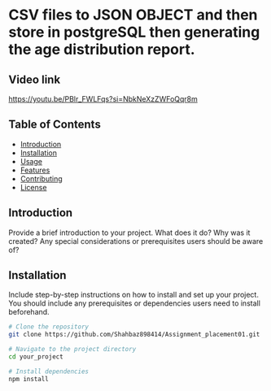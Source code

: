 #  CSV files to JSON OBJECT and then store in postgreSQL then generating the age distribution report.

## Video link
https://youtu.be/PBlr_FWLFqs?si=NbkNeXzZWFoQqr8m

## Table of Contents

- [Introduction](#introduction)
- [Installation](#installation)
- [Usage](#usage)
- [Features](#features)
- [Contributing](#contributing)
- [License](#license)


## Introduction

Provide a brief introduction to your project. What does it do? Why was it created? Any special considerations or prerequisites users should be aware of?

## Installation

Include step-by-step instructions on how to install and set up your project. You should include any prerequisites or dependencies users need to install beforehand.

```bash
# Clone the repository
git clone https://github.com/Shahbaz898414/Assignment_placement01.git

# Navigate to the project directory
cd your_project

# Install dependencies
npm install